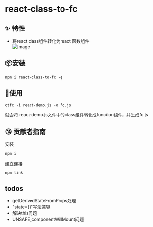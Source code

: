 # react-class-to-fc

## ✨ 特性

- 将react class组件转化为react 函数组件   
![image](https://user-images.githubusercontent.com/52593709/125226382-92121e00-e303-11eb-909a-6880eee8b548.png)

## 📦安装
```
npm i react-class-to-fc -g
```

## 🔨使用
```
ctfc -i react-demo.js -o fc.js
```
就会将 react-demo.js文件中的class组件转化成function组件，并生成fc.js

## 😘 贡献者指南
安装
```js
npm i
```
建立连接
```js
npm link
```

## todos
- getDerivedStateFromProps处理
- "state={}"写法兼容
- 解决this问题
- UNSAFE_componentWillMount问题

